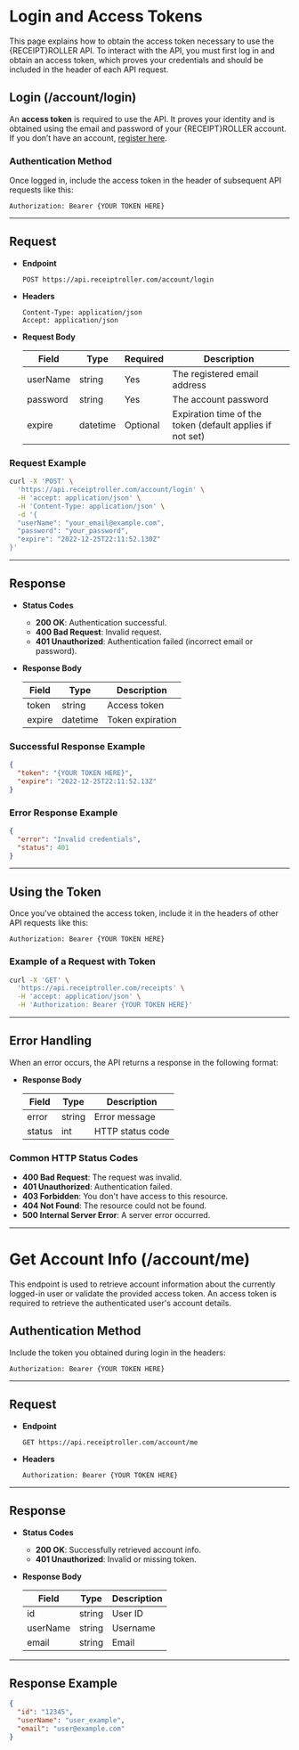 # Login and Access Tokens

This page explains how to obtain the access token necessary to use the {RECEIPT}ROLLER API. To interact with the API, you must first log in and obtain an access token, which proves your credentials and should be included in the header of each API request.

## Login (/account/login)

An **access token** is required to use the API. It proves your identity and is obtained using the email and password of your {RECEIPT}ROLLER account. If you don’t have an account, [register here](https://receiptroller.com/identity/account/register?culture=en).

### Authentication Method

Once logged in, include the access token in the header of subsequent API requests like this:

```
Authorization: Bearer {YOUR TOKEN HERE}
```

---

## Request

- **Endpoint**

  ```
  POST https://api.receiptroller.com/account/login
  ```

- **Headers**

  ```
  Content-Type: application/json
  Accept: application/json
  ```

- **Request Body**

  | Field      | Type     | Required | Description                                                 |
  |------------|----------|----------|-------------------------------------------------------------|
  | userName   | string   | Yes      | The registered email address                                |
  | password   | string   | Yes      | The account password                                        |
  | expire     | datetime | Optional | Expiration time of the token (default applies if not set)    |

### Request Example

```bash
curl -X 'POST' \
  'https://api.receiptroller.com/account/login' \
  -H 'accept: application/json' \
  -H 'Content-Type: application/json' \
  -d '{
  "userName": "your_email@example.com",
  "password": "your_password",
  "expire": "2022-12-25T22:11:52.130Z"
}'
```

---

## Response

- **Status Codes**

  - **200 OK**: Authentication successful.
  - **400 Bad Request**: Invalid request.
  - **401 Unauthorized**: Authentication failed (incorrect email or password).

- **Response Body**

  | Field   | Type     | Description          |
  |---------|----------|----------------------|
  | token   | string   | Access token         |
  | expire  | datetime | Token expiration     |

### Successful Response Example

```json
{
  "token": "{YOUR TOKEN HERE}",
  "expire": "2022-12-25T22:11:52.13Z"
}
```

### Error Response Example

```json
{
  "error": "Invalid credentials",
  "status": 401
}
```

---

## Using the Token

Once you've obtained the access token, include it in the headers of other API requests like this:

```
Authorization: Bearer {YOUR TOKEN HERE}
```

### Example of a Request with Token

```bash
curl -X 'GET' \
  'https://api.receiptroller.com/receipts' \
  -H 'accept: application/json' \
  -H 'Authorization: Bearer {YOUR TOKEN HERE}'
```

---

## Error Handling

When an error occurs, the API returns a response in the following format:

- **Response Body**

  | Field  | Type     | Description       |
  |--------|----------|-------------------|
  | error  | string   | Error message     |
  | status | int      | HTTP status code  |

### Common HTTP Status Codes

- **400 Bad Request**: The request was invalid.
- **401 Unauthorized**: Authentication failed.
- **403 Forbidden**: You don't have access to this resource.
- **404 Not Found**: The resource could not be found.
- **500 Internal Server Error**: A server error occurred.

---

# Get Account Info (/account/me)

This endpoint is used to retrieve account information about the currently logged-in user or validate the provided access token. An access token is required to retrieve the authenticated user's account details.

## Authentication Method

Include the token you obtained during login in the headers:

```
Authorization: Bearer {YOUR TOKEN HERE}
```

---

## Request

- **Endpoint**

  ```
  GET https://api.receiptroller.com/account/me
  ```

- **Headers**

  ```
  Authorization: Bearer {YOUR TOKEN HERE}
  ```

---

## Response

- **Status Codes**

  - **200 OK**: Successfully retrieved account info.
  - **401 Unauthorized**: Invalid or missing token.

- **Response Body**

  | Field     | Type     | Description         |
  |-----------|----------|---------------------|
  | id        | string   | User ID             |
  | userName  | string   | Username            |
  | email     | string   | Email               |

---

## Response Example

```json
{
  "id": "12345",
  "userName": "user_example",
  "email": "user@example.com"
}
```
